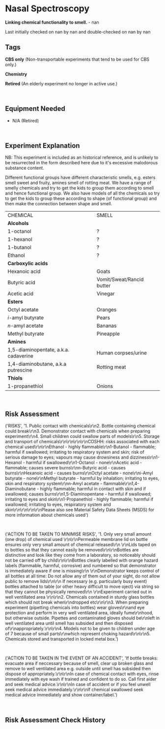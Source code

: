 # Nasal Spectroscopy

**Linking chemical functionality to smell.** - nan

Last initially checked on nan by nan and double-checked on nan by nan

## Tags
<!--- Start Tags (DO NOT REMOVE THIS COMMENT) --->

**CBS only** (Non-transportable experiments that tend to be used for CBS only.)

**Chemistry**

**Retired** (An elderly experiment no longer in active use.)
<!--- End Tags (DO NOT REMOVE THIS COMMENT) --->

<br/>

## Equipment Needed 
- N/A (Retired)

<br/>

## Experiment Explanation 

NB: This experiment is included as an historical reference, and is unlikely to be resurrected in the form described here due to it's excessive malodorous substance content. 

Different functional groups have different characteristic smells, e.g. esters smell sweet and fruity, amines smell of rotting meat. We have a range of smelly chemicals and try to get the kids to group them according to smell and hence functional group. We also have models of all the chemicals so try to get the kids to group these according to shape (of functional group) and then make the connection between shape and smell.



|  |  |
| --- | --- |
| CHEMICAL | SMELL |
| **Alcohols** |
| 1-octanol | ? |
| 1-hexanol | ? |
| 1-butanol | ? |
| Ethanol | ? |
| **Carboxylic acids** |
| Hexanoic acid | Goats |
| Butyric acid | Vomit/Sweat/Rancid butter |
| Acetic acid | Vinegar |
| **Esters** |
| Octyl acetate | Oranges |
| *i*-amyl butyrate | Pears |
| *n*-amyl acetate | Bananas |
| Methyl butyrate | Pineapple |
| **Amines** |
| 1,5-diaminopentate, a.k.a. cadaverine | Human corpses/urine |
| 1,4-diaminobutane, a.k.a putrescine | Rotting meat |
| **Thiols** |
| 1-propanethiol | Onions |




<br/>

## Risk Assessment

('RISKS', '1. Public contact with chemicals\r\n2. Bottle containing chemical could break\r\n3. Demonstrator contact with chemicals when preparing experiment\r\n4. Small children could swallow parts of models\r\n5. Storage and transport of chemicals\r\n\r\n\r\n\r\nCOSHH: risks associated with each chemical used\r\n\r\nEthanol - highly flammable\r\n1-Butanol - flammable; harmful if swallowed; irritating to respiratory system and skin; risk of serious damage to eyes; vapours may cause drowsiness and dizziness\r\n1-Hexanol - harmful if swallowed\r\n1-Octanol - none\r\nAcetic acid - flammable; causes severe burns\r\nn-Butyric acid - causes burns\r\nHexanoic acid - causes burns\r\nOctyl acetate - none\r\ni-Amyl butyrate - none\r\nMethyl butyrate - harmful by inhalation; irritating to eyes, skin and respiratory system\r\nn-Amyl acetate - flammable\r\n1,4-Diaminobutane - highly flammable; harmful in contact with skin and if swallowed; causes burns\r\n1,5-Diaminopentane - harmful if swallowed; irritating to eyes and skin\r\n1-Propanethiol - highly flammable; harmful if swallowed; irritating to eyes, respiratory system and skin\r\n\r\n\r\n\r\nPlease also see Material Safety Data Sheets (MSDS) for more information about chemicals used')

<br/>

('ACTION TO BE TAKEN TO MINIMISE RISKS', '1. Only very small amount (one drop) of chemical used \r\n\r\nPermeable membrane lid on bottle ensures only very small amount of chemical released\r\n  \r\nLids taped on to bottles so that they cannot easily be removed\r\n\r\nBottles are distinctive and look like they come from a laboratory, so noticeably should not be carried off by child\r\n\r\nBottles clearly labelled with orange hazard labels (flammable, harmful, corrosive) and numbered so that demonstrator is immediately aware if one is missing\r\n  \r\nDemonstrator keeps control of all bottles at all time: Do not allow any of them out of your sight, do not allow public to remove lids\r\n\r\n If necessary (e.g. particularly busy event) bottles attached to table (or other heavy difficult to move oject) via string so that they cannot be physically removed\r\n  \r\nExperiment carried out in well ventillated area \r\n\r\n2. Chemicals contained in sturdy glass bottles which should not break when\r\ndropped etc\r\n\r\n3. When preparing experiment (pipetting chemicals into bottles) wear gloves\r\nand eye protection and perform in very well ventilated area, ideally fume\r\nhood, but otherwise outside. Pipettes and contaminated gloves should be\r\nleft in well ventilated area until smell has subsided and then disposed of\r\nappropriately.\r\n\r\n4. Models not to be given to children under age of 7 because of small parts\r\nwhich represent choking hazard\r\n\r\n5. Chemicals stored and transported in locked metal box.')

<br/>

('ACTION TO BE TAKEN IN THE EVENT OF AN ACCIDENT', 'If bottle breaks: evacuate area if neccessary because of smell, clear up broken glass and remove to well ventilated area e.g. outside until smell has subsided then dispose of appropriately.\r\n\r\nIn case of chemical contact with eyes, rinse immediately with eye wash if trained and confident to do so. Call first aider and seek medical advice.\r\n\r\nIn case of accident or if you feel unwell seek medical advice immediately.\r\n\r\nIf chemical swallowed seek medical advice immediately and show container/label.')

<br/>

## Risk Assessment Check History 

